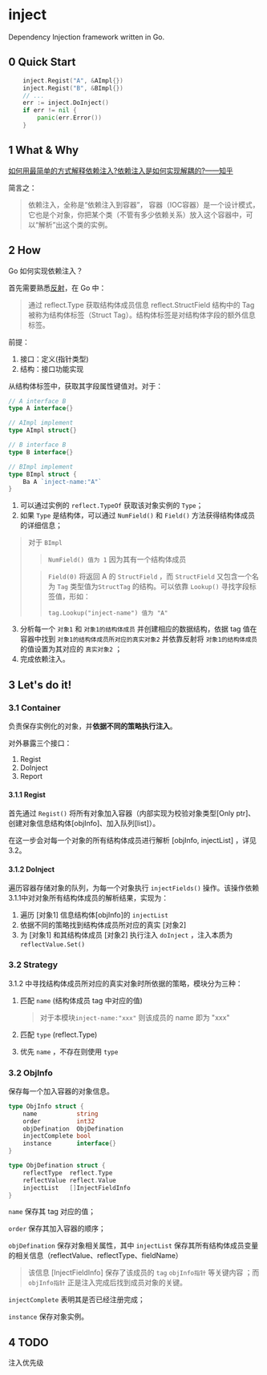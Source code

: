 # inject
Dependency Injection framework written in Go.



## 0 Quick Start

```go
    inject.Regist("A", &AImpl{})
    inject.Regist("B", &BImpl{})
    // ... 
    err := inject.DoInject()
    if err != nil {
        panic(err.Error())
    }
```



## 1 What & Why

[如何用最简单的方式解释依赖注入?依赖注入是如何实现解耦的?——知乎](https://www.zhihu.com/question/32108444)

简言之：

> 依赖注入，全称是“依赖注入到容器”， 容器（IOC容器）是一个设计模式，它也是个对象，你把某个类（不管有多少依赖关系）放入这个容器中，可以“解析”出这个类的实例。



## 2 How

Go 如何实现依赖注入？

首先需要熟悉[反射](https://godoc.org/reflect)，在 Go 中：

> 通过 reflect.Type 获取结构体成员信息 reflect.StructField 结构中的 Tag 被称为结构体标签（Struct Tag）。结构体标签是对结构体字段的额外信息标签。



前提：

1. 接口：定义(指针类型)
2. 结构：接口功能实现

从结构体标签中，获取其字段属性键值对。对于：

```go
// A interface B
type A interface{}

// AImpl implement
type AImpl struct{}

// B interface B
type B interface{}

// BImpl implement
type BImpl struct {
    Ba A `inject-name:"A"`
}
```

1. 可以通过实例的 `reflect.TypeOf` 获取该对象实例的 `Type`；
2. 如果 `Type` 是结构体，可以通过 `NumField()` 和 `Field()` 方法获得结构体成员的详细信息；

>对于 `BImpl`
>
>>  `NumField() 值为 1` 因为其有一个结构体成员
>
>> `Field(0)`  将返回 A 的 `StructField` ，而 `StructField` 又包含一个名为 `Tag` 类型值为`StructTag` 的结构。可以依靠 `Lookup()` 寻找字段标签值，形如：
>>
>> `tag.Lookup("inject-name") 值为 "A"`

3. 分析每一个 `对象1` 和 `对象1的结构体成员` 并创建相应的数据结构，依据 tag 值在容器中找到 `对象1的结构体成员所对应的真实对象2` 并依靠反射将 `对象1的结构体成员` 的值设置为其对应的 `真实对象2` ；
4. 完成依赖注入。



## 3 Let's do it!

### 3.1 Container

负责保存实例化的对象，并**依据不同的策略执行注入**。

对外暴露三个接口：

1. Regist
2. DoInject
3. Report

#### 3.1.1 Regist

首先通过 `Regist()` 将所有对象加入容器（内部实现为校验对象类型[Only ptr]、创建对象信息结构体[objInfo]、加入队列[list]）。

在这一步会对每一个对象的所有结构体成员进行解析 [objInfo, injectList] ，详见3.2。

#### 3.1.2 DoInject

遍历容器存储对象的队列，为每一个对象执行 `injectFields()` 操作。该操作依赖3.1.1中对对象所有结构体成员的解析结果，实现为：

1. 遍历 [对象1] 信息结构体[objInfo]的 `injectList` 
2. 依据不同的策略找到结构体成员所对应的真实 [对象2]
3. 为 [对象1] 和其结构体成员 [对象2] 执行注入 `doInject` ，注入本质为 `reflectValue.Set()`

### 3.2 Strategy

3.1.2 中寻找结构体成员所对应的真实对象时所依据的策略，模块分为三种：

1. 匹配 `name` (结构体成员 tag 中对应的值)

   > 对于本模块`inject-name:"xxx"` 则该成员的 name 即为 "xxx"

1. 匹配 `type` (reflect.Type)
2. 优先 `name` ，不存在则使用 `type`

### 3.2 ObjInfo

保存每一个加入容器的对象信息。

```go
type ObjInfo struct {
    name           string
    order          int32
    objDefination  ObjDefination
    injectComplete bool
    instance       interface{}
}

type ObjDefination struct {
    reflectType  reflect.Type
    reflectValue reflect.Value
    injectList   []InjectFieldInfo
}
```

`name` 保存其 tag 对应的值；

`order` 保存其加入容器的顺序；

`objDefination` 保存对象相关属性，其中 `injectList` 保存其所有结构体成员变量的相关信息（reflectValue、reflectType、fieldName）

> 该信息 [InjectFieldInfo] 保存了该成员的 `tag`  `objInfo指针` 等关键内容 ；而 `objInfo指针` 正是注入完成后找到成员对象的关键。

`injectComplete` 表明其是否已经注册完成；

`instance` 保存对象实例。



## 4 TODO

注入优先级